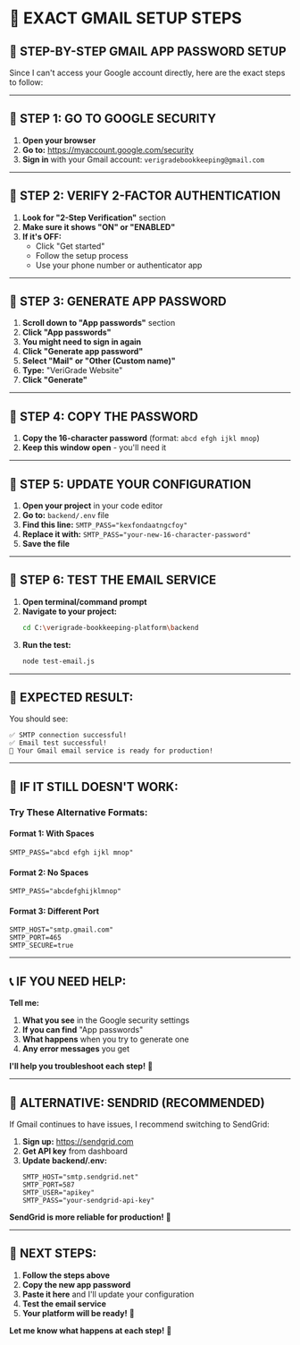 # 📧 EXACT GMAIL SETUP STEPS

## **🎯 STEP-BY-STEP GMAIL APP PASSWORD SETUP**

Since I can't access your Google account directly, here are the exact steps to follow:

---

## **🔧 STEP 1: GO TO GOOGLE SECURITY**

1. **Open your browser**
2. **Go to:** https://myaccount.google.com/security
3. **Sign in** with your Gmail account: `verigradebookkeeping@gmail.com`

---

## **🔧 STEP 2: VERIFY 2-FACTOR AUTHENTICATION**

1. **Look for "2-Step Verification"** section
2. **Make sure it shows "ON" or "ENABLED"**
3. **If it's OFF:**
   - Click "Get started"
   - Follow the setup process
   - Use your phone number or authenticator app

---

## **🔧 STEP 3: GENERATE APP PASSWORD**

1. **Scroll down to "App passwords"** section
2. **Click "App passwords"**
3. **You might need to sign in again**
4. **Click "Generate app password"**
5. **Select "Mail" or "Other (Custom name)"**
6. **Type:** "VeriGrade Website"
7. **Click "Generate"**

---

## **🔧 STEP 4: COPY THE PASSWORD**

1. **Copy the 16-character password** (format: `abcd efgh ijkl mnop`)
2. **Keep this window open** - you'll need it

---

## **🔧 STEP 5: UPDATE YOUR CONFIGURATION**

1. **Open your project** in your code editor
2. **Go to:** `backend/.env` file
3. **Find this line:** `SMTP_PASS="kexfondaatngcfoy"`
4. **Replace it with:** `SMTP_PASS="your-new-16-character-password"`
5. **Save the file**

---

## **🔧 STEP 6: TEST THE EMAIL SERVICE**

1. **Open terminal/command prompt**
2. **Navigate to your project:**
   ```bash
   cd C:\verigrade-bookkeeping-platform\backend
   ```
3. **Run the test:**
   ```bash
   node test-email.js
   ```

---

## **🎯 EXPECTED RESULT:**

You should see:
```
✅ SMTP connection successful!
✅ Email test successful!
🚀 Your Gmail email service is ready for production!
```

---

## **🚨 IF IT STILL DOESN'T WORK:**

### **Try These Alternative Formats:**

#### **Format 1: With Spaces**
```env
SMTP_PASS="abcd efgh ijkl mnop"
```

#### **Format 2: No Spaces**
```env
SMTP_PASS="abcdefghijklmnop"
```

#### **Format 3: Different Port**
```env
SMTP_HOST="smtp.gmail.com"
SMTP_PORT=465
SMTP_SECURE=true
```

---

## **📞 IF YOU NEED HELP:**

**Tell me:**
1. **What you see** in the Google security settings
2. **If you can find** "App passwords"
3. **What happens** when you try to generate one
4. **Any error messages** you get

**I'll help you troubleshoot each step!** 🎯

---

## **🚀 ALTERNATIVE: SENDRID (RECOMMENDED)**

If Gmail continues to have issues, I recommend switching to SendGrid:

1. **Sign up:** https://sendgrid.com
2. **Get API key** from dashboard
3. **Update backend/.env:**
   ```env
   SMTP_HOST="smtp.sendgrid.net"
   SMTP_PORT=587
   SMTP_USER="apikey"
   SMTP_PASS="your-sendgrid-api-key"
   ```

**SendGrid is more reliable for production!** 🚀

---

## **🎯 NEXT STEPS:**

1. **Follow the steps above**
2. **Copy the new app password**
3. **Paste it here** and I'll update your configuration
4. **Test the email service**
5. **Your platform will be ready!** 🎉

**Let me know what happens at each step!** 🎯

